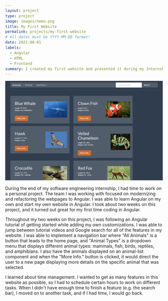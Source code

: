 ```yaml
---
layout: project
type: project
image: images/nemo.png
title: My First Website
permalink: projects/my-first-website
# All dates must be YYYY-MM-DD format!
date: 2021-08-01
labels:
  - Angular
  - HTML
  - Frontend
summary: I created my first website and presented it during my Internship Summer Series.
---
```


<div class="ui meduim rounded images">
  <img class="ui image" src="../img/first-website/my-first-website.png">
</div>

During the end of my software engineering internship, I had time to work on a personal project. The team I was working with focused on modernizing and refactoring the webpages to Angular. I was able to learn Angular on my own and start my own website in Angular. I took about two weeks on this project, and it turned out great for my first time coding in Angular.

Throughout my two weeks on this project, I was following an Angular tutorial of getting started while adding my own customizations. I was able to jump between tutorial videos and Google search for all of the features in my website. I was able to implement a navigation bar where "All Animals" is a button that leads to the home page, and "Animal Types" is a dropdown menu that displays different animal types: mammals, fish, birds, reptiles, and amphibians. I also have the animals displayed on an animal-list component and when the "More Info." button is clicked, it would direct the user to a new page displaying more details on the specific animal that was selected.

I learned about time management. I wanted to get as many features in this website as possible, so I had to schedule certain hours to work on different tasks. When I didn't have enough time to finish a feature (e.g. the search bar), I moved on to another task, and if I had time, I would go back.

<br>
<br>
<br>
